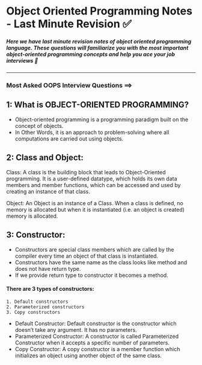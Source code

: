 # Object Oriented Programming Notes - Last Minute Revision ✅

##### Here we have last minute revision notes of object oriented programming language. These questions will familiarize you with the most important object-oriented programming concepts and help you ace your job interviews 🙌

--- 
### Most Asked OOPS Interview Questions ==>

## 1: What is OBJECT-ORIENTED PROGRAMMING?
- Object-oriented programming is a programming paradigm built on the concept of objects.
- In Other Words, it is an approach to problem-solving where all computations are carried out using objects.

## 2: Class and Object:
 Class: A class is the building block that leads to Object-Oriented programming. It is a user-defined datatype, which holds its own data members and member functions, which can be accessed and used by creating an instance of that class.

 Object: An Object is an instance of a Class. When a class is defined, no memory is allocated but when it is instantiated (i.e. an object is created) memory is allocated.

## 3: Constructor:
- Constructors are special class members which are called by the compiler every time an object of that class is instantiated.
- Constructors have the same name as the class looks like method and does not have return type.
- If we provide return type to constructor it becomes a method.
#### There are 3 types of constructors:
    1. Default constructors
    2. Parameterized constructors
    3. Copy constructors
- Default Constructor: Default constructor is the constructor which doesn’t take any argument. It has no parameters.
- Parameterized Constructor: A constructor is called Parameterized Constructor when it accepts a specific number of parameters.
- Copy Constructor: A copy constructor is a member function which initializes an object using another object of the same class.

